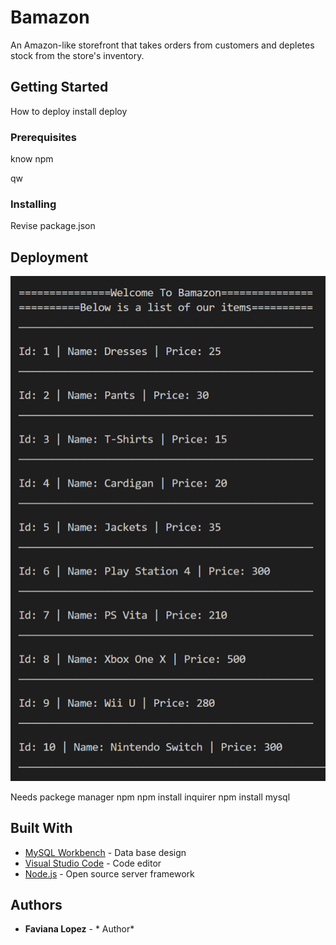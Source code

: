 # Bamazon

An Amazon-like storefront that takes orders from customers and depletes stock from the store's inventory.

## Getting Started

How to deploy
install
deploy

### Prerequisites

know npm

qw
### Installing

Revise package.json

## Deployment

![image](images/part1.png)

Needs packege manager npm
npm install inquirer
npm install mysql

## Built With

* [MySQL Workbench](https://www.mysql.com/products/workbench/) - Data base design
* [Visual Studio Code](https://code.visualstudio.com/) - Code editor
* [Node.js](https://nodejs.org/) - Open source server framework

## Authors

* **Faviana Lopez** - * Author* 
